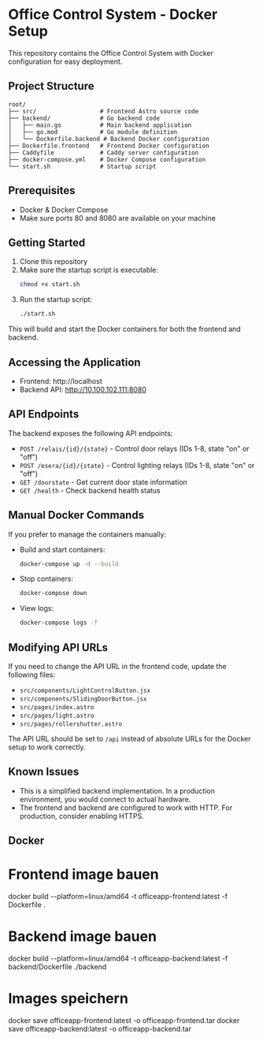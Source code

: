 # Office Control System - Docker Setup

This repository contains the Office Control System with Docker configuration for easy deployment.

## Project Structure

```
root/
├── src/                  # Frontend Astro source code
├── backend/              # Go backend code
│   ├── main.go           # Main backend application
│   ├── go.mod            # Go module definition
│   └── Dockerfile.backend # Backend Docker configuration
├── Dockerfile.frontend   # Frontend Docker configuration
├── Caddyfile             # Caddy server configuration
├── docker-compose.yml    # Docker Compose configuration
└── start.sh              # Startup script
```

## Prerequisites

- Docker & Docker Compose
- Make sure ports 80 and 8080 are available on your machine

## Getting Started

1. Clone this repository
2. Make sure the startup script is executable:
   ```bash
   chmod +x start.sh
   ```
3. Run the startup script:
   ```bash
   ./start.sh
   ```

This will build and start the Docker containers for both the frontend and backend.

## Accessing the Application

- Frontend: http://localhost
- Backend API: http://10.100.102.111:8080

## API Endpoints

The backend exposes the following API endpoints:

- `POST /relais/{id}/{state}` - Control door relays (IDs 1-8, state "on" or "off")
- `POST /esera/{id}/{state}` - Control lighting relays (IDs 1-8, state "on" or "off")
- `GET /doorstate` - Get current door state information
- `GET /health` - Check backend health status

## Manual Docker Commands

If you prefer to manage the containers manually:

- Build and start containers:
  ```bash
  docker-compose up -d --build
  ```

- Stop containers:
  ```bash
  docker-compose down
  ```

- View logs:
  ```bash
  docker-compose logs -f
  ```

## Modifying API URLs

If you need to change the API URL in the frontend code, update the following files:

- `src/components/LightControlButton.jsx`
- `src/components/SlidingDoorButton.jsx`
- `src/pages/index.astro`
- `src/pages/light.astro`
- `src/pages/rollershutter.astro`

The API URL should be set to `/api` instead of absolute URLs for the Docker setup to work correctly.

## Known Issues

- This is a simplified backend implementation. In a production environment, you would connect to actual hardware.
- The frontend and backend are configured to work with HTTP. For production, consider enabling HTTPS.

## Docker

# Frontend image bauen
docker build --platform=linux/amd64 -t officeapp-frontend:latest -f Dockerfile .

# Backend image bauen
docker build --platform=linux/amd64 -t officeapp-backend:latest -f backend/Dockerfile ./backend

# Images speichern
docker save officeapp-frontend:latest -o officeapp-frontend.tar
docker save officeapp-backend:latest -o officeapp-backend.tar